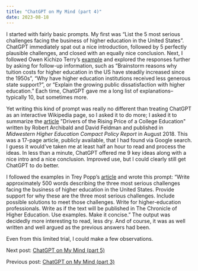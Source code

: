 ```yaml
---
title: "ChatGPT on My Mind (part 4)"
date: 2023-08-18
---
```

<p>I started with fairly basic prompts. My first was “List the 5 most serious challenges facing the business of higher education in the United States”. ChatGPT immediately spat out a nice introduction, followed by 5 perfectly plausible challenges, and closed with an equally nice conclusion. Next, I followed Owen Kichizo Terry’s <a href="https://www.chronicle.com/article/im-a-student-you-have-no-idea-how-much-were-using-chatgpt">example</a> and explored the responses further by asking for follow-up information, such as “Brainstorm reasons why tuition costs for higher education in the US have steadily increased since the 1950s”, “Why have higher education institutions received less generous state support?”, or “Explain the growing public dissatisfaction with higher education.” Each time, ChatGPT gave me a long list of explanations–typically 10, but sometimes more.</p>
<p>Yet writing this kind of prompt was really no different than treating ChatGPT as an interactive Wikipedia page, so I asked it to do more; I asked it to summarize the <a href="www.mhec.org/policy-research/higher-education-research-and-policy-analysis/affordability-and-finance">article</a> "Drivers of the Rising Price of a College Education" written by Robert Archibald and David Feldman and published in <i>Midwestern Higher Education Compact Policy Report</i> in August 2018. This was a 17-page article, publicly available, that I had found via Google search. I guess it would’ve taken me at least half an hour to read and process the ideas. In less than a minute, ChatGPT offered me 9 key ideas along with a nice intro and a nice conclusion. Improved use, but I could clearly still get ChatGPT to do better.</p>
<p>I followed the examples in Trey Popp’s <a href="https://thepenngazette.com/alien-minds-immaculate-bullshit-outstanding-questions/">article</a> and wrote this prompt: “Write approximately 500 words describing the three most serious challenges facing the business of higher education in the United States. Provide support for why these are the three most serious challenges. Include possible solutions to meet those challenges. Write for higher-education professionals. Write as if the text will be published in The Chronicle of Higher Education. Use examples. Make it concise.” The output was decidedly more interesting to read, less dry. And of course, it was as well written and well argued as the previous answers had been.</p>
<p>Even from this limited trial, I could make a few observations.</p>
<p>Next post: <a href="2023-08-25--ChatGPT-on-My-Mind-part-5.md">ChatGPT on My Mind (part 5)</a></p>
<p>Previous post: <a href="https://mf3321.github.io/2023/08/11/ChatGPT-on-My-Mind-part-3.html">ChatGPT on My Mind (part 3)</a></p>
